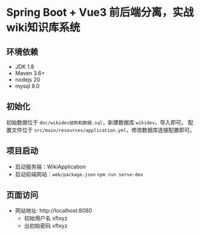 # Spring Boot + Vue3 前后端分离，实战wiki知识库系统

## 环境依赖
* JDK 1.8
* Maven 3.6+
* nodejs 20
* mysql 8.0

## 初始化
初始数据位于 `doc/wikidev结构和数据.sql`，新建数据库 `wikidev`，导入即可。
配置文件位于 `src/main/resources/application.yml`，修改数据库连接配置即可。

## 项目启动
* 启动服务端：WikiApplication
* 启动前端网站：`web/package.json` `npm run serve-dev`

## 页面访问
* 网站地址: http://localhost:8080
  * 初始用户名 xftxyz
  * 出初始密码 xftxyz
